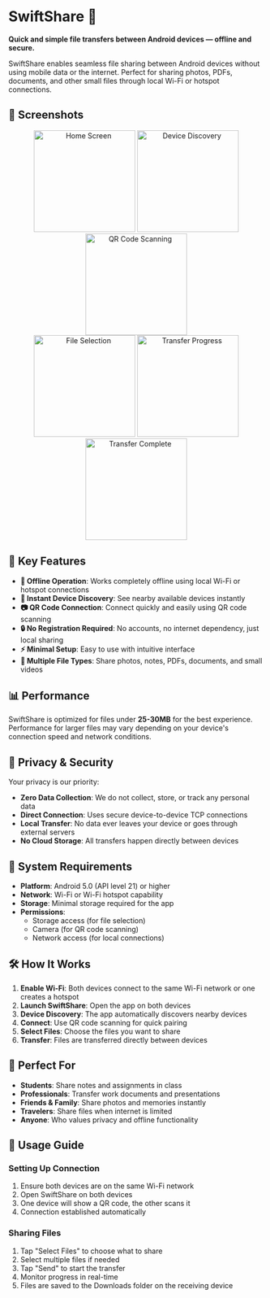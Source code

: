 # SwiftShare 📱

**Quick and simple file transfers between Android devices — offline and secure.**

SwiftShare enables seamless file sharing between Android devices without using mobile data or the internet. Perfect for sharing photos, PDFs, documents, and other small files through local Wi-Fi or hotspot connections.

## 🌟 Screenshots

<div align="center">
  <img src="screenshots/home_screen.png" alt="Home Screen" width="200"/>
  <img src="screenshots/device_discovery.png" alt="Device Discovery" width="200"/>
  <img src="screenshots/qr_code_scan.png" alt="QR Code Scanning" width="200"/>
</div>

<div align="center">
  <img src="screenshots/file_selection.png" alt="File Selection" width="200"/>
  <img src="screenshots/transfer_progress.png" alt="Transfer Progress" width="200"/>
  <img src="screenshots/transfer_complete.png" alt="Transfer Complete" width="200"/>
</div>

## 🚀 Key Features

- **🔌 Offline Operation**: Works completely offline using local Wi-Fi or hotspot connections
- **📡 Instant Device Discovery**: See nearby available devices instantly
- **📷 QR Code Connection**: Connect quickly and easily using QR code scanning
- **🔒 No Registration Required**: No accounts, no internet dependency, just local sharing
- **⚡ Minimal Setup**: Easy to use with intuitive interface
- **📁 Multiple File Types**: Share photos, notes, PDFs, documents, and small videos

## 📊 Performance

SwiftShare is optimized for files under **25-30MB** for the best experience. Performance for larger files may vary depending on your device's connection speed and network conditions.

## 🔐 Privacy & Security

Your privacy is our priority:

- **Zero Data Collection**: We do not collect, store, or track any personal data
- **Direct Connection**: Uses secure device-to-device TCP connections
- **Local Transfer**: No data ever leaves your device or goes through external servers
- **No Cloud Storage**: All transfers happen directly between devices

## 📱 System Requirements

- **Platform**: Android 5.0 (API level 21) or higher
- **Network**: Wi-Fi or Wi-Fi hotspot capability
- **Storage**: Minimal storage required for the app
- **Permissions**: 
  - Storage access (for file selection)
  - Camera (for QR code scanning)
  - Network access (for local connections)

## 🛠️ How It Works

1. **Enable Wi-Fi**: Both devices connect to the same Wi-Fi network or one creates a hotspot
2. **Launch SwiftShare**: Open the app on both devices
3. **Device Discovery**: The app automatically discovers nearby devices
4. **Connect**: Use QR code scanning for quick pairing
5. **Select Files**: Choose the files you want to share
6. **Transfer**: Files are transferred directly between devices

## 👥 Perfect For

- **Students**: Share notes and assignments in class
- **Professionals**: Transfer work documents and presentations
- **Friends & Family**: Share photos and memories instantly
- **Travelers**: Share files when internet is limited
- **Anyone**: Who values privacy and offline functionality


## 📖 Usage Guide

### Setting Up Connection
1. Ensure both devices are on the same Wi-Fi network
2. Open SwiftShare on both devices
3. One device will show a QR code, the other scans it
4. Connection established automatically

### Sharing Files
1. Tap "Select Files" to choose what to share
2. Select multiple files if needed
3. Tap "Send" to start the transfer
4. Monitor progress in real-time
5. Files are saved to the Downloads folder on the receiving device

